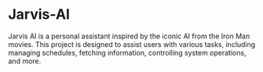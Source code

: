 # Jarvis-AI
Jarvis AI is a personal assistant inspired by the iconic AI from the Iron Man movies. This project is designed to assist users with various tasks, including managing schedules, fetching information, controlling system operations, and more.
